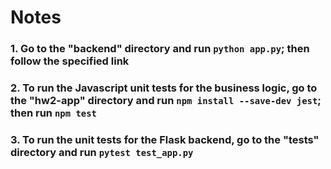 # Notes

### 1. Go to the "backend" directory and run `python app.py`; then follow the specified link

### 2. To run the Javascript unit tests for the business logic, go to the "hw2-app" directory and run `npm install --save-dev jest`; then run `npm test`

### 3. To run the unit tests for the Flask backend, go to the "tests" directory and run `pytest test_app.py`